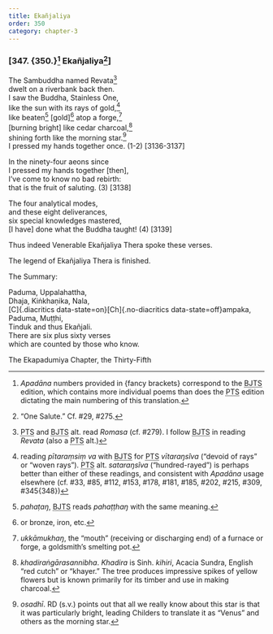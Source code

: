 ```yaml
---
title: Ekañjaliya
order: 350
category: chapter-3
---
```


### \[347. {350.}[^1] Ekañjaliya[^2]\]

The Sambuddha named Revata[^3]  
dwelt on a riverbank back then.  
I saw the Buddha, Stainless One,  
like the sun with its rays of gold,[^4]  
like beaten[^5] \[gold\][^6] atop a forge,[^7]  
\[burning bright\] like cedar charcoal,[^8]  
shining forth like the morning star.[^9]  
I pressed my hands together once. (1-2) \[3136-3137\]

In the ninety-four aeons since  
I pressed my hands together \[then\],  
I’ve come to know no bad rebirth:  
that is the fruit of saluting. (3) \[3138\]

The four analytical modes,  
and these eight deliverances,  
six special knowledges mastered,  
\[I have\] done what the Buddha taught! (4) \[3139\]

Thus indeed Venerable Ekañjaliya Thera spoke these verses.

The legend of Ekañjaliya Thera is finished.

The Summary:

Paduma, Uppalahattha,  
Dhaja, Kiṅkhaṇika, Nala,  
[C]{.diacritics data-state=on}[Ch]{.no-diacritics data-state=off}ampaka, Paduma, Muṭṭhi,  
Tinduk and thus Ekañjali.  
There are six plus sixty verses  
which are counted by those who know.

The Ekapadumiya Chapter, the Thirty-Fifth

[^1]: *Apadāna* numbers provided in {fancy brackets} correspond to the <abbr title="Buddha Jayanthi Tripitaka Series">BJTS</abbr> edition, which contains more individual poems than does the <abbr title="Pali Text Society">PTS</abbr> edition dictating the main numbering of this translation.

[^2]: “One Salute.” Cf. \#29, \#275.

[^3]: <abbr title="Pali Text Society">PTS</abbr> and <abbr title="Buddha Jayanthi Tripitaka Series">BJTS</abbr> alt. read *Romasa* (cf. \#279). I follow <abbr title="Buddha Jayanthi Tripitaka Series">BJTS</abbr> in reading *Revata* (also a <abbr title="Pali Text Society">PTS</abbr> alt.)

[^4]: reading *pītaraṃsiṃ va* with <abbr title="Buddha Jayanthi Tripitaka Series">BJTS</abbr> for <abbr title="Pali Text Society">PTS</abbr> *vītaraŋsîva* (“devoid of rays” or “woven rays”). <abbr title="Pali Text Society">PTS</abbr> alt. *sataraŋsîva* (“hundred-rayed”) is perhaps better than either of these readings, and consistent with *Apadāna* usage elsewhere (cf. \#33, \#85, \#112, \#153, \#178, \#181, \#185, \#202, \#215, \#309, \#345{348})

[^5]: *pahaṭaŋ*, <abbr title="Buddha Jayanthi Tripitaka Series">BJTS</abbr> reads *pahaṭṭhaŋ* with the same meaning.

[^6]: or bronze, iron, etc.

[^7]: *ukkāmukhaŋ*, the “mouth” (receiving or discharging end) of a furnace or forge, a goldsmith’s smelting pot.

[^8]: *khadiraṅgārasannibha*. *Khadira* is Sinh. *kihiri*, Acacia Sundra, English “red cutch” or “khayer.” The tree produces impressive spikes of yellow flowers but is known primarily for its timber and use in making charcoal.

[^9]: *osadhī*. RD (s.v.) points out that all we really know about this star is that it was particularly bright, leading Childers to translate it as “Venus” and others as the morning star.
